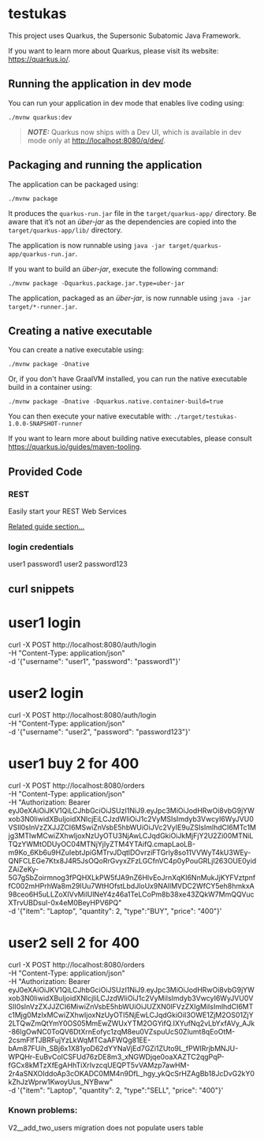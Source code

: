 # testukas

This project uses Quarkus, the Supersonic Subatomic Java Framework.

If you want to learn more about Quarkus, please visit its website: <https://quarkus.io/>.

## Running the application in dev mode

You can run your application in dev mode that enables live coding using:

```shell script
./mvnw quarkus:dev
```

> **_NOTE:_**  Quarkus now ships with a Dev UI, which is available in dev mode only at <http://localhost:8080/q/dev/>.

## Packaging and running the application

The application can be packaged using:

```shell script
./mvnw package
```

It produces the `quarkus-run.jar` file in the `target/quarkus-app/` directory.
Be aware that it’s not an _über-jar_ as the dependencies are copied into the `target/quarkus-app/lib/` directory.

The application is now runnable using `java -jar target/quarkus-app/quarkus-run.jar`.

If you want to build an _über-jar_, execute the following command:

```shell script
./mvnw package -Dquarkus.package.jar.type=uber-jar
```

The application, packaged as an _über-jar_, is now runnable using `java -jar target/*-runner.jar`.

## Creating a native executable

You can create a native executable using:

```shell script
./mvnw package -Dnative
```

Or, if you don't have GraalVM installed, you can run the native executable build in a container using:

```shell script
./mvnw package -Dnative -Dquarkus.native.container-build=true
```

You can then execute your native executable with: `./target/testukas-1.0.0-SNAPSHOT-runner`

If you want to learn more about building native executables, please consult <https://quarkus.io/guides/maven-tooling>.

## Provided Code

### REST

Easily start your REST Web Services

[Related guide section...](https://quarkus.io/guides/getting-started-reactive#reactive-jax-rs-resources)

### login credentials
user1 password1
user2 password123

## curl snippets
# user1 login

curl -X POST http://localhost:8080/auth/login \
-H "Content-Type: application/json" \
-d '{"username": "user1", "password": "password1"}'


# user2 login

curl -X POST http://localhost:8080/auth/login \
-H "Content-Type: application/json" \
-d '{"username": "user2", "password": "password123"}'

# user1 buy 2 for 400
curl -X POST http://localhost:8080/orders \
-H "Content-Type: application/json" \
-H "Authorization: Bearer eyJ0eXAiOiJKV1QiLCJhbGciOiJSUzI1NiJ9.eyJpc3MiOiJodHRwOi8vbG9jYWxob3N0IiwidXBuIjoidXNlcjEiLCJzdWIiOiJ1c2VyMSIsImdyb3VwcyI6WyJVU0VSIl0sInVzZXJJZCI6MSwiZnVsbE5hbWUiOiJVc2VyIE9uZSIsImlhdCI6MTc1Mjg3MTIwMCwiZXhwIjoxNzUyOTU3NjAwLCJqdGkiOiJkMjFjY2U2Zi00MTNiLTQzYWMtODUyOC04MTNjYjIyZTM4YTAifQ.cmapLaoLB-m9Ko_6Kb6u9HZuIebtJpiGMTrvJDqtlDOvrziFTGrly8so11VVWyT4kU3WEy-QNFCLEGe7Ktx8J4R5JsOQoRrGvyxZFzLGCfnVC4p0yPouGRLjl263OUE0yidZAiZeKy-5G7gSbZoirmnog3fPQHXLkPW5fJA9nZ6HlvEoJrnXqKI6NnMukJjKYFVztpnffC002mHPrhWa8m29IUu7WtHOfstLbdJloUx9NAllMVDC2WfCY5eh8hmkxA98ceo6H5uLLZoXIVvMilUlNeY4z46a1TeLCoPm8b38xe43ZQkW7MmQQVucXTrvUBDsuI-0x4eM0BeyHPV6PQ" \
-d '{"item": "Laptop", "quantity": 2, "type":"BUY", "price": "400"}'

# user2 sell 2 for 400
curl -X POST http://localhost:8080/orders \
-H "Content-Type: application/json" \
-H "Authorization: Bearer eyJ0eXAiOiJKV1QiLCJhbGciOiJSUzI1NiJ9.eyJpc3MiOiJodHRwOi8vbG9jYWxob3N0IiwidXBuIjoidXNlcjIiLCJzdWIiOiJ1c2VyMiIsImdyb3VwcyI6WyJVU0VSIl0sInVzZXJJZCI6MiwiZnVsbE5hbWUiOiJUZXN0IFVzZXIgMiIsImlhdCI6MTc1Mjg0MzIxMCwiZXhwIjoxNzUyOTI5NjEwLCJqdGkiOiI3OWE1ZjM2OS01ZjY2LTQwZmQtYmY0OS05MmEwZWUxYTM2OGYifQ.IXYufNq2vLbYxfAVy_AJk-86lgOwNC0ToQV6DtXrnEofyc1zqM8eu0VZspuUcS0Zlumt8qEoOtM-2csmFlfTJBRFujYzLkWqMTCaAFWQg81EE-bAm87FUih_SBj6x1X81yoD62dYYNaVjEd7GZi1ZUto9L_fPWIRrjbMNJU-WPQHr-EuBvCoICSFUd76zDE8m3_xNGWDjqe0oaXAZTC2qgPqP-fGCx8kMTzXfEgAHhTiXrIvzcqUEQPT5vVAMzp7awHM-2r4aSNXOIddoAp3cOKADC0MM4n9DfL_hgy_ykQcSrHZAgBb18JcDvG2kY0kZhJzWprw1KwoyUus_NYBww" \
-d '{"item": "Laptop", "quantity": 2, "type":"SELL", "price": "400"}'


### Known problems:
V2__add_two_users migration does not populate users table